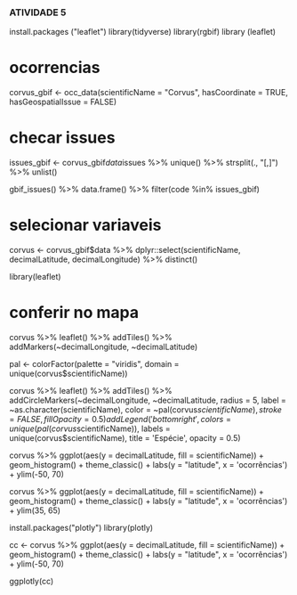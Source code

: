 ### ATIVIDADE 5

install.packages ("leaflet")
library(tidyverse)
library(rgbif)
library (leaflet)

# ocorrencias
corvus_gbif <- occ_data(scientificName = "Corvus", 
                        hasCoordinate = TRUE,
                        hasGeospatialIssue = FALSE)
# checar issues
issues_gbif <- corvus_gbif$data$issues %>% 
  unique() %>% 
  strsplit(., "[,]") %>% 
  unlist()

gbif_issues() %>% 
  data.frame() %>% 
  filter(code %in% issues_gbif)

# selecionar variaveis
corvus <- corvus_gbif$data %>%
  dplyr::select(scientificName, decimalLatitude, decimalLongitude) %>% 
  distinct()

library(leaflet)

# conferir no mapa
corvus %>% 
  leaflet() %>% 
  addTiles() %>% 
  addMarkers(~decimalLongitude,
             ~decimalLatitude)

pal <- colorFactor(palette = "viridis", domain = unique(corvus$scientificName))

corvus %>% 
  leaflet() %>% 
  addTiles() %>% 
  addCircleMarkers(~decimalLongitude,
                   ~decimalLatitude,
                   radius = 5,
                   label = ~as.character(scientificName),
                   color = ~pal(corvus$scientificName),
                   stroke = FALSE, fillOpacity = 0.5) %>% 
  addLegend('bottomright', 
            colors = unique(pal(corvus$scientificName)), 
            labels = unique(corvus$scientificName),
            title = 'Espécie',
            opacity = 0.5)

corvus %>% 
  ggplot(aes(y = decimalLatitude, fill = scientificName)) +
  geom_histogram() +
  theme_classic() +
  labs(y = "latitude", x = 'ocorrências') +
  ylim(-50, 70)

corvus %>% 
  ggplot(aes(y = decimalLatitude, fill = scientificName)) +
  geom_histogram() +
  theme_classic() +
  labs(y = "latitude", x = 'ocorrências') +
  ylim(35, 65)

install.packages("plotly")
library(plotly)

cc <- corvus %>% 
  ggplot(aes(y = decimalLatitude, fill = scientificName)) +
  geom_histogram() +
  theme_classic() +
  labs(y = "latitude", x = 'ocorrências') +
  ylim(-50, 70)

ggplotly(cc)
